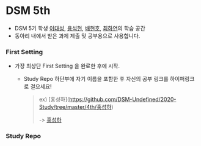 # DSM 5th

- DSM 5기 학생 [이대성](https://github.com/MokaRyua), [용석현](https://github.com/dyong0814), [배현호](https://github.com/Hanif0610), [최하연](https://github.com/yeon0926)의 학습 공간
- 동아리 내에서 받은 과제 제출 및 공부용으로 사용합니다.



### First Setting

- 가장 최상단 First Setting 을 완료한 후에 시작.

  - Study Repo 하단부에 자기 이름을 포함한 후 자신의 공부 링크를 하이퍼링크로 걸으세요!

    > ex) [홍성하]\(https://github.com/DSM-Undefined/2020-Study/tree/master/4th/홍성하)
    >
    > -> [홍성하](https://github.com/DSM-Undefined/2020-Study/tree/master/4th/홍성하)

### Study Repo